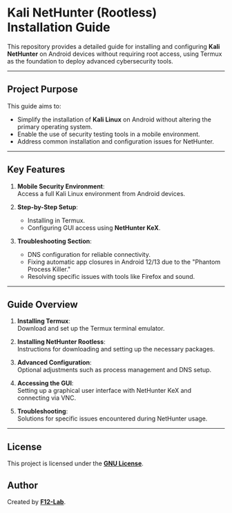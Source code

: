 # **Kali NetHunter (Rootless) Installation Guide**  

This repository provides a detailed guide for installing and configuring **Kali NetHunter** on Android devices without requiring root access, using Termux as the foundation to deploy advanced cybersecurity tools.  

---

## **Project Purpose**  

This guide aims to:  
- Simplify the installation of **Kali Linux** on Android without altering the primary operating system.  
- Enable the use of security testing tools in a mobile environment.  
- Address common installation and configuration issues for NetHunter.  

---

## **Key Features**  

1. **Mobile Security Environment**:  
   Access a full Kali Linux environment from Android devices.  

2. **Step-by-Step Setup**:  
   - Installing in Termux.  
   - Configuring GUI access using **NetHunter KeX**.  

3. **Troubleshooting Section**:  
   - DNS configuration for reliable connectivity.  
   - Fixing automatic app closures in Android 12/13 due to the "Phantom Process Killer."  
   - Resolving specific issues with tools like Firefox and sound.  

---

## **Guide Overview**  

1. **Installing Termux**:  
   Download and set up the Termux terminal emulator.  

2. **Installing NetHunter Rootless**:  
   Instructions for downloading and setting up the necessary packages.  

3. **Advanced Configuration**:  
   Optional adjustments such as process management and DNS setup.  

4. **Accessing the GUI**:  
   Setting up a graphical user interface with NetHunter KeX and connecting via VNC.  

5. **Troubleshooting**:  
   Solutions for specific issues encountered during NetHunter usage.  

---

## **License**  
This project is licensed under the **[GNU License](https://github.com/F12-Lab/KaliNethunter-rootless-/blob/main/LICENSE)**.

## **Author**  
Created by **[F12-Lab](https://github.com/f12-lab)**.  
